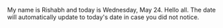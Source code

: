 My name is Rishabh and today is Wednesday, May 24. Hello all. The date will automatically update to today's date in case you did not notice.
